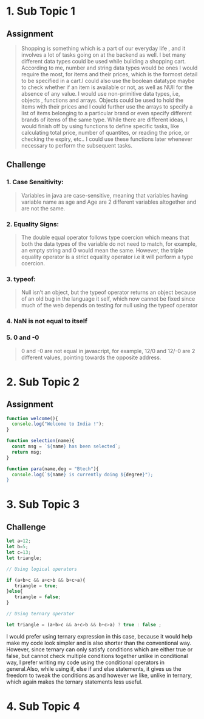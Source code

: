 # 1. Sub Topic 1
## Assignment

> Shopping is something which is a part of our everyday life , and it involves a lot of tasks going on at the backend as well. I bet many different data types could be used while building a shopping cart. According to me, number and string data types would be ones I would require the most, for items and their prices, which is the formost detail to be specified in a cart.I could also use the boolean datatype maybe to check whether if an item is available or not, as well as NUll for the absence of any value. I would use non-primitive data types, i.e, objects , functions and arrays. Objects could be used to hold the items with their prices and I could further use the arrays to specify a list of items belonging to a particular brand or even specify different brands of items of the same type. While there are different ideas, I would finish off by using functions to define specific tasks, like calculating total price, number of quantites, or reading the price, or checking the expiry, etc.. I could use these functions later whenever necessary to perform the subsequent tasks.
 
## Challenge

### 1. Case Sensitivity:

> Variables in java are case-sensitive, meaning that variables having variable name as age and Age are 2 different variables altogether and are not the same.

### 2. Equality Signs:

> The double equal operator follows type coercion which means that both the data types of the variable do not need to match, for example, an empty string and 0 would mean the same. However, the triple equality operator is a strict equality operator i.e it will perform a type coercion.

### 3. typeof:

> Null isn’t an object, but the typeof operator returns an object because of an old bug in the language it self, which now cannot be fixed since much of the web depends on testing for null using the typeof operator

### 4. NaN is not equal to itself

### 5. 0 and -0

> 0 and -0 are not equal in javascript, for example, 12/0 and 12/-0 are 2 different values, pointing towards the opposite address.

# 2. Sub Topic 2
## Assignment

```javascript 
function welcome(){
  console.log("Welcome to India !");
}

function selection(name){
  const msg = `${name} has been selected`;
  return msg;
}

function para(name,deg = "Btech"){
  console.log(`${name} is currently doing ${degree}");
}

```

# 3. Sub Topic 3
## Challenge

```javascript
let a=12;
let b=5;
let c=13;
let triangle;

// Using logical operators

if (a+b>c && a+c>b && b+c>a){
   triangle = true;
}else{
   triangle = false;
}

// Using ternary operator

let triangle = (a+b>c && a+c>b && b+c>a) ? true : false ;

```

I would prefer using ternary expression in this case, because it would help make my code look simpler and is also shorter than the conventional way. However, since ternary can only satisfy conditions which are either true or false, but cannot check multiple conditions together unlike in conditional way, I prefer writing my code using the conditional operators in general.Also, while using if, else if and else statements, it gives us the freedom to tweak the conditions as and however we like, unlike in ternary, which again makes the ternary statements less useful.

# 4. Sub Topic 4
